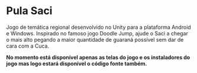 # Pula Saci

Jogo de temática regional desenvolvido no Unity para a plataforma Android e Windows. Inspirado no famoso jogo Doodle Jump, ajude o Saci a chegar o mais alto pegando a maior 
quantidade de guaraná possível sem dar de cara com a Cuca.

**No momento está disponível apenas as telas do jogo e os instaladores do jogo mas logo estará disponível o código fonte também.**
